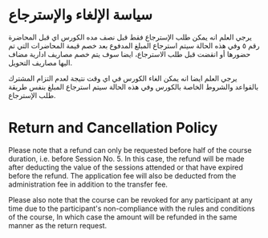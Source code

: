 # سياسة الإلغاء والإسترجاع

يرجي العلم انه يمكن طلب الإسترجاع فقط قبل نصف مده الكورس اي قبل المحاضرة رقم ٥ وفي هذه الحالة سيتم استرجاع المبلغ المدفوع بعد خصم قيمة المحاضرات التي تم حضورها أو انقضت قبل طلب الاسترجاع، ايضا سوف يتم خصم مصاريف ادارية مضاف اليها مصاريف التحويل.

يرجي العلم ايضا انه يمكن الغاء الكورس في اي وقت نتيجة لعدم التزام المشترك بالقواعد والشروط الخاصة بالكورس وفي هذه الحالة سيتم استرجاع المبلغ بنفس طريقة طلب الإسترجاع.


# Return and Cancellation Policy

Please note that a refund can only be requested before half of the course duration, i.e. before Session No. 5. In this case, the refund will be made after deducting the value of the sessions attended or that have expired before the refund. The application fee will also be deducted from the administration fee in addition to the transfer fee.

Please also note that the course can be revoked for any participant at any time due to the participant's non-compliance with the rules and conditions of the course, In which case the amount will be refunded in the same manner as the return request.